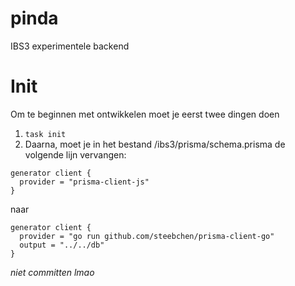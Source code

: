 # pinda

IBS3 experimentele backend

# Init

Om te beginnen met ontwikkelen moet je eerst twee dingen doen

1. `task init`
2. Daarna, moet je in het bestand /ibs3/prisma/schema.prisma de volgende lijn vervangen:

```
generator client {
  provider = "prisma-client-js"
}
```

naar

```
generator client {
  provider = "go run github.com/steebchen/prisma-client-go"
  output = "../../db"
}
```

_niet committen lmao_

